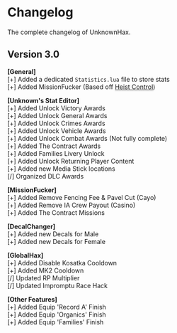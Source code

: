 # Changelog 
The complete changelog of UnknownHax.

## Version 3.0
**[General]** <br>
[+] Added a dedicated ``Statistics.lua`` file to store stats <br>
[+] Added MissionFucker (Based off [Heist Control](https://github.com/jhowkNx/Heist-Control-v2)) <br>


**[Unknown's Stat Editor]** <br>
[+] Added Unlock Victory Awards <br>
[+] Added Unlock General Awards <br>
[+] Added Unlock Crimes Awards <br>
[+] Added Unlock Vehicle Awards <br>
[+] Added Unlock Combat Awards (Not fully complete) <br>
[+] Added The Contract Awards <br> 
[+] Added Families Livery Unlock <br> 
[+] Added Unlock Returning Player Content <br>
[+] Added new Media Stick locations <br>
[/] Organized DLC Awards <br>


**[MissionFucker]** <br>
[+] Added Remove Fencing Fee & Pavel Cut (Cayo) <br>
[+] Added Remove IA Crew Payout (Casino) <br>
[+] Added The Contract Missions <br>


**[DecalChanger]** <br>
[+] Added new Decals for Male <br>
[+] Added new Decals for Female <br>

**[GlobalHax]** <br>
[+] Added Disable Kosatka Cooldown <br>
[+] Added MK2 Cooldown <br>
[/] Updated RP Multiplier <br>
[/] Updated Impromptu Race Hack <br>

**[Other Features]** <br>
[+] Added Equip 'Record A' Finish <br>
[+] Added Equip 'Organics' Finish <br>
[+] Added Equip 'Families' Finish <br>
